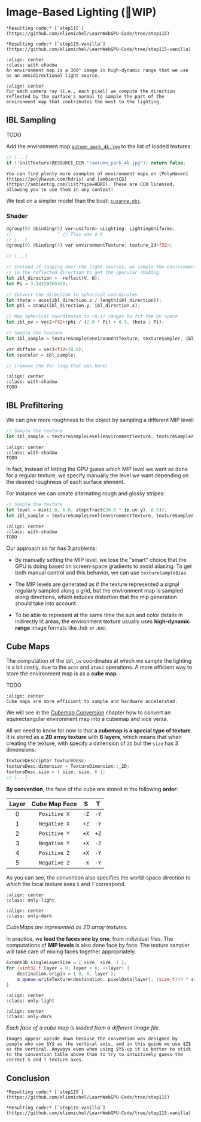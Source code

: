 Image-Based Lighting (🚧WIP)
====================

````{tab} With webgpu.hpp
*Resulting code:* [`step115`](https://github.com/eliemichel/LearnWebGPU-Code/tree/step115)
````

````{tab} Vanilla webgpu.h
*Resulting code:* [`step115-vanilla`](https://github.com/eliemichel/LearnWebGPU-Code/tree/step115-vanilla)
````

```{figure} /images/autumn_park.webp
:align: center
:class: with-shadow
An environment map is a 360° image in high-dynamic range that we use as an omnidirectional light source.
```

```{figure} /images/ibl-coords.png
:align: center
For each camera ray (i.e., each pixel) we compute the direction reflected by the surface's normal to sample the part of the environment map that contributes the most to the lighting.
```

IBL Sampling
------------

TODO

Add the environment map [`autumn_park_4k.jpg`](../../data/autumn_park_4k.jpg) to the list of loaded textures:

```C++
// [...]
if (!initTexture(RESOURCE_DIR "/autumn_park_4k.jpg")) return false;
```

```{note}
You can find plenty more examples of environment maps on [PolyHaven](https://polyhaven.com/hdris) and [ambientCG](https://ambientcg.com/list?type=HDRI). These are CC0 licensed, allowing you to use them in any context!
```

We test on a simpler model than the boat: [`suzanne.obj`](../../data/suzanne.obj).

### Shader

```rust
@group(0) @binding(5) var<uniform> uLighting: LightingUniforms;
//                 ^ // This was a 6
// [...]
@group(0) @binding(4) var environmentTexture: texture_2d<f32>;

// [...]

// Instead of looping over the light sources, we sample the environment map
// in the reflected direction to get the specular shading.
let ibl_direction = -reflect(V, N);
let Pi = 3.14159265359;

// Convert the direction to spherical coordinates
let theta = acos(ibl_direction.z / length(ibl_direction));
let phi = atan2(ibl_direction.y, ibl_direction.x);

// Map spherical coordinates to (0,1) ranges to fit the UV space
let ibl_uv = vec2<f32>(phi / (2.0 * Pi) + 0.5, theta / Pi);

// Sample the texture
let ibl_sample = textureSample(environmentTexture, textureSampler, ibl_uv).rgb;

var diffuse = vec3<f32>(0.0);
let specular = ibl_sample;

// (remove the for loop that was here)
```

```{figure} /images/envmap-ldr.png
:align: center
:class: with-shadow
TODO
```

IBL Prefiltering
----------------

We can give more roughness to the object by sampling a different MIP level:

```rust
// Sample the texture
let ibl_sample = textureSampleLevel(environmentTexture, textureSampler, ibl_uv, 6.0).rgb;
```

```{figure} /images/envmap-ldr-rough.png
:align: center
:class: with-shadow
TODO
```

In fact, instead of letting the GPU guess which MIP level we want as done for a regular texture, we specify manually the level we want depending on the desired roughness of each surface element.

For instance we can create alternating rough and glossy stripes:

```rust
// Sample the texture
let level = mix(1.0, 6.0, step(fract(20.0 * in.uv.y), 0.5));
let ibl_sample = textureSampleLevel(environmentTexture, textureSampler, ibl_uv, level).rgb;
```

```{figure} /images/envmap-ldr-stripes.png
:align: center
:class: with-shadow
TODO
```

Our approach so far has 3 problems:

 - By manually setting the MIP level, we lose the "smart" choice that the GPU is doing based on screen-space gradients to avoid aliasing. To get both manual control and this behavior, we can use  `textureSampleBias`.

 - The MIP levels are generated as if the texture represented a signal regularly sampled along a grid, but the environment map is sampled along directions, which induces distortion that the mip generation should take into account.

 - To be able to represent at the same time the sun and color details in indirectly lit areas, the environment texture usually uses **high-dynamic range** image formats like .hdr or .exr.

Cube Maps
---------

The computation of the `ibl_uv` coordinates at which we sample the lighting is a bit costly, due to the `acos` and `atan2` operations. A more efficient way to store the environment map is as a **cube map**.

TODO

```{figure} /images/cubemap-conv/folded.svg
:align: center
Cube maps are more efficient to sample and hardware accelerated.
```

We will see in the [Cubemap Conversion](../../basic-compute/image-processing/cubemap-conversion.md) chapter how to convert an equirectangular environment map into a cubemap and vice versa.

All we need to know for now is that **a cubemap is a special type of texture**. It is stored as a **2D array texture** with **6 layers**, which means that when creating the texture, with specify a dimension of `2D` but the `size` has 3 dimensions:

```C++
TextureDescriptor textureDesc;
textureDesc.dimension = TextureDimension::_2D;
textureDesc.size = { size, size, 6 };
// [...]
```

**By convention**, the face of the cube are stored in the following **order**:

| Layer | Cube Map Face |  S   |  T   |
| :---: | :-----------: | :--: | :--: |
|   0   | `Positive X`  | `-Z` | `-Y` |
|   1   | `Negative X`  | `+Z` | `-Y` |
|   2   | `Positive Y`  | `+X` | `+Z` |
|   3   | `Negative Y`  | `+X` | `-Z` |
|   4   | `Positive Z`  | `+X` | `-Y` |
|   5   | `Negative Z`  | `-X` | `-Y` |

As you can see, the convention also specifies the world-space direction to which the local texture axes `S` and `T` correspond.

```{image} /images/cubemap-conv/stacked-light.svg
:align: center
:class: only-light
```

```{image} /images/cubemap-conv/stacked-dark.svg
:align: center
:class: only-dark
```

<p class="align-center">
    <span class="caption-text"><em>CubeMaps are represented as 2D array textures.</em></span>
</p>

In practice, we **load the faces one by one**, from individual files. The computations of **MIP levels** is also done face by face. The texture sampler will take care of mixing faces together appropriately.

```C++
Extent3D singleLayerSize = { size, size, 1 };
for (uint32_t layer = 0; layer < 6; ++layer) {
    destination.origin = { 0, 0, layer };
    m_queue.writeTexture(destination, pixelData[layer], (size_t)(4 * size * size), source, singleLayerSize);
}
```

```{image} /images/cubemap-conv/faces-light.svg
:align: center
:class: only-light
```

```{image} /images/cubemap-conv/faces-dark.svg
:align: center
:class: only-dark
```

<p class="align-center">
    <span class="caption-text"><em>Each face of a cube map is loaded from a different image file.</em></span>
</p>

```{note}
Images appear upside down because the convention was designed by people who use $Y$ as the vertical axis, and in this guide we use $Z$ as the vertical. Anyways even when using $Y$-up it is better to stick to the convention table above than to try to intuitively guess the correct S and T texture axes.
```

Conclusion
----------


````{tab} With webgpu.hpp
*Resulting code:* [`step115`](https://github.com/eliemichel/LearnWebGPU-Code/tree/step115)
````

````{tab} Vanilla webgpu.h
*Resulting code:* [`step115-vanilla`](https://github.com/eliemichel/LearnWebGPU-Code/tree/step115-vanilla)
````
